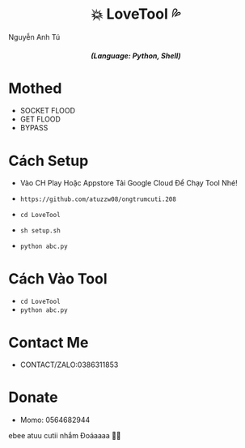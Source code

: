 <h1 align="center">💥 LoveTool 💦</h1> Nguyễn Anh Tú </3
<em><h5 align="center">(Language: Python, Shell)</h5></em>


# Mothed

* SOCKET FLOOD
* GET FLOOD
* BYPASS

# Cách Setup

* Vào CH Play Hoặc Appstore Tải Google Cloud Để Chạy Tool Nhé!

* ```https://github.com/atuzzw08/ongtrumcuti.208```
* ```cd LoveTool```
* ```sh setup.sh```
* ```python abc.py```

# Cách Vào Tool

* ```cd LoveTool```
* ```python abc.py```

# Contact Me 
* CONTACT/ZALO:0386311853

# Donate 
* Momo: 0564682944 <br>

 ebee atuu cutii nhắm Đoáaaaa 🧸💕
